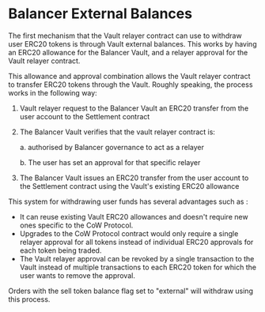 # Balancer External Balances

The first mechanism that the Vault relayer contract can use to withdraw user ERC20 tokens is through Vault external balances. This works by having an ERC20 allowance for the Balancer Vault, and a relayer approval for the Vault relayer contract.

This allowance and approval combination allows the Vault relayer contract to transfer ERC20 tokens through the Vault. Roughly speaking, the process works in the following way:

1. Vault relayer request to the Balancer Vault an ERC20 transfer from the user account to the Settlement contract
2.  The Balancer Vault verifies that the vault relayer contract is:

    a. authorised by Balancer governance to act as a relayer

    b. The user has set an approval for that specific relayer
3. The Balancer Vault issues an ERC20 transfer from the user account to the Settlement contract using the Vault's existing ERC20 allowance

This system for withdrawing user funds has several advantages such as :

* It can reuse existing Vault ERC20 allowances and doesn't require new ones specific to the CoW Protocol.
* Upgrades to the CoW Protocol contract would only require a single relayer approval for all tokens instead of individual ERC20 approvals for each token being traded.
* The Vault relayer approval can be revoked by a single transaction to the Vault instead of multiple transactions to each ERC20 token for which the user wants to remove the approval.

Orders with the sell token balance flag set to "external" will withdraw using this process.
